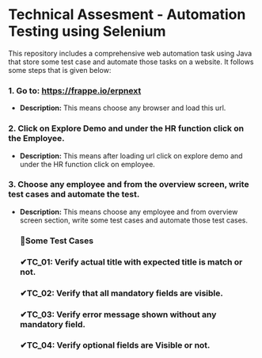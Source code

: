 # Technical Assesment - Automation Testing using Selenium 
This repository includes a comprehensive web automation task using Java that store some test case and automate those tasks on a website. It follows some steps that is given below:


 ### 1. **Go to: https://frappe.io/erpnext**
 - **Description:** This means choose any browser and load this url.
   


 ### 2. **Click on Explore Demo and under the HR function click on the Employee.**
- **Description:** This means after loading url click on explore demo and under the HR function click on employee.
  
  


### 3. **Choose any employee and from the overview screen, write test cases and automate the test.**
- **Description:** This means choose any employee and from overview screen section, write some test cases and automate those test cases.
  

  
  ###  **🚀Some Test Cases**
  ### ✔TC_01: Verify actual title with expected title is match or not.
  ### ✔TC_02: Verify that all mandatory fields are visible.
  ### ✔TC_03: Verify error message shown without any mandatory field.
  ### ✔TC_04: Verify optional fields are Visible or not.
  
   

